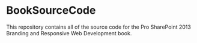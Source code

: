 BookSourceCode
==============

This repository contains all of the source code for the Pro SharePoint 2013 Branding and Responsive Web Development  book.